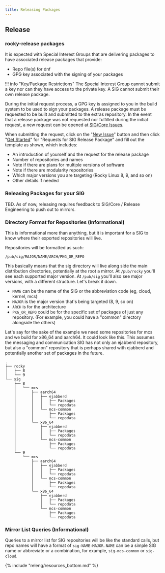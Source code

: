 ```yaml
---
title: Releasing Packages
---
```


## Release

### rocky-release packages

It is expected with Special Interest Groups that are delivering packages to have associated release packages that provide:

* Repo file(s) for dnf
* GPG key associated with the signing of your packages

!!! info "Key/Package Restrictions"
    The Special Interest Group cannot submit a key nor can they have access to the private key. A SIG cannot submit their own release package.

During the initial request process, a GPG key is assigned to you in the build system to be used to sign your packages. A release package must be requested to be built and submitted to the extras repository. In the event that a release package was not requested nor fulfilled during the initial request, a new request can be opened at [SIG/Core Issues](https://git.resf.org/sig_core/meta).

When submitting the request, click on the "[New Issue](https://git.resf.org/sig_core/meta/issues/new/choose)" button and then click "[Get Started](https://git.resf.org/sig_core/meta/issues/new?template=.gitea%2fISSUE_TEMPLATE%2fsig_release_request.md)" for "Requests for SIG Release Package" and fill out the template as shown, which includes:

  * An introduction of yourself and the request for the release package
  * Number of repositories and names
  * Note if there are plans for multiple versions of software
  * Note if there are modularity repositories
  * Which major versions you are targeting (Rocky Linux 8, 9, and so on)
  * Other details if needed

### Releasing Packages for your SIG

TBD. As of now, releasing requires feedback to SIG/Core / Release Engineering to push out to mirrors.

### Directory Format for Repositories (Informational)

This is informational more than anything, but it is important for a SIG to know where their exported repositories will live.

Repositories will be formatted as such:

`/pub/sig/MAJOR/NAME/ARCH/PKG_OR_REPO`

This basically means that the sig directory will live along side the main distribution directories, potentially at the root a mirror. At `/pub/rocky` you'll see each supported major version. At `/pub/sig` you'll also see major versions, with a different structure. Let's break it down.

* `NAME` can be the name of the SIG or the abbreviation code (eg, cloud, kernel, mcs)
* `MAJOR` is the major version that's being targeted (8, 9, so on)
* `ARCH` is for the architecture
* `PKG_OR_REPO` could be for the specific set of packages of just any repository. (For example, you could have a "common" directory alongside the others)

Let's say for the sake of the example we need some repositories for mcs and we build for x86_64 and aarch64. It could look like this. This assumes the messaging and communication SIG has not only an ejabberd repository, but also a "common" repository that is perhaps shared with ejabberd and potentially another set of packages in the future.

```
.
├── rocky
│   ├── 8
│   └── 9
└── sig
    ├── 8
    │   └── mcs
    │       ├── aarch64
    │       │   ├── ejabberd
    │       │   │   ├── Packages
    │       │   │   └── repodata
    │       │   └── mcs-common
    │       │       ├── Packages
    │       │       └── repodata
    │       └── x86_64
    │           ├── ejabberd
    │           │   ├── Packages
    │           │   └── repodata
    │           └── mcs-common
    │               ├── Packages
    │               └── repodata
    └── 9
        └── mcs
            ├── aarch64
            │   ├── ejabberd
            │   │   ├── Packages
            │   │   └── repodata
            │   └── mcs-common
            │       ├── Packages
            │       └── repodata
            └── x86_64
                ├── ejabberd
                │   ├── Packages
                │   └── repodata
                └── mcs-common
                    ├── Packages
                    └── repodata
```

### Mirror List Queries (Informational)

Queries to a mirror list for SIG repositories will be like the standard calls, but repo names will have a format of `sig-NAME-MAJOR`. `NAME` can be a simple SIG name or abbreviate or a combination, for example, `sig-mcs-common` or `sig-cloud`.

{% include "releng/resources_bottom.md" %}
